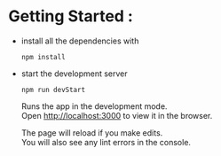 # Getting Started : 
- install all the dependencies with 
    ```
    npm install
    ```
- start the development server
    ```
    npm run devStart
    ```
    Runs the app in the development mode.\
    Open [http://localhost:3000](http://localhost:3000) to view it in the browser.

    The page will reload if you make edits.\
    You will also see any lint errors in the console.
